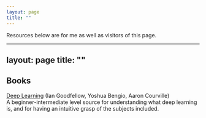 ```yaml
---
layout: page
title: ""
---
```


Resources below are for me as well as visitors of this page. 

---
layout: page
title: ""
---

## Books 
[Deep Learning](https://www.deeplearningbook.org/contents/generative_models.html) (Ian Goodfellow, Yoshua Bengio, Aaron Courville)  <br> 
A beginner-intermediate level source for understanding what deep learning is, and for having an intuitive grasp of the subjects included.  

